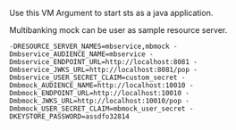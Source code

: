 Use this VM Argument to start sts as a java application.

Multibanking mock can be user as sample resource server.

```
-DRESOURCE_SERVER_NAMES=mbservice,mbmock -Dmbservice_AUDIENCE_NAME=mbservice -Dmbservice_ENDPOINT_URL=http://localhost:8081 -Dmbservice_JWKS_URL=http://localhost:8081/pop -Dmbservice_USER_SECRET_CLAIM=custom_secret -Dmbmock_AUDIENCE_NAME=http://localhost:10010 -Dmbmock_ENDPOINT_URL=http://localhost:10010 -Dmbmock_JWKS_URL=http://localhost:10010/pop -Dmbmock_USER_SECRET_CLAIM=mbmock_user_secret -DKEYSTORE_PASSWORD=assdfo32814
```